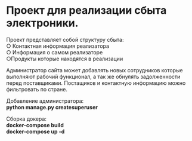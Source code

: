 # Проект для реализации сбыта электроники.
Проект представляет собой структуру сбыта:<br> 
○ Контактная информация реализатора<br>
○ Информация о самом реализаторе<br>
○Продукты которые находятся в реализации

Администратор сайта может добавлять новых сотрудников которые
выполняют рабочий функционал, а так же обнулять задолженности
перед поставщиками.
Постащиков и контактную информацию можно фильтровать по стране.

Добавление администратора:<br>
<strong>python manage.py createsuperuser</strong>
<br>

Сборка докера:<br>
<strong>docker-compose build<br>
docker-compose up -d</strong>
